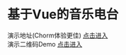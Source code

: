 # 基于Vue的音乐电台
演示地址(Chorm体验更佳) [点击进入](http://heightzhang.cn/Vue_BIibili/dist/index.html)<br>
演示二维码Demo [点击进入](https://github.com/heightzhang/Vue_BIibili/issues/2)<br>

